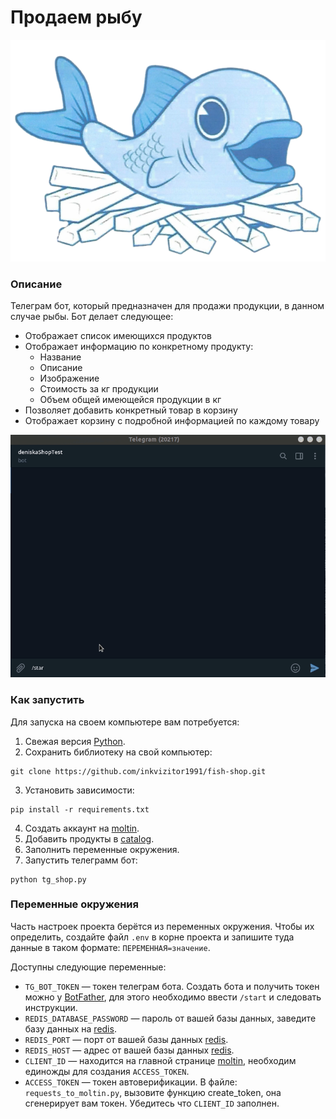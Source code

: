 # Продаем рыбу

![alt text](fish.png)

### Описание
Телеграм бот, который предназначен для продажи продукции, в данном случае рыбы.
Бот делает следующее:
- Отображает список имеющихся продуктов
- Отображает информацию по конкретному продукту:
   - Название
   - Описание 
   - Изображение
   - Стоимость за кг продукции
   - Объем общей имеющейся продукции в кг
- Позволяет добавить конкретный товар в корзину
- Отображает корзину с подробной информацией по каждому товару

![alt text](bot.gif)


### Как запустить
Для запуска на своем компьютере вам потребуется:

1. Свежая версия [Python](https://www.python.org).
2. Сохранить библиотеку на свой компьютер:
```
git clone https://github.com/inkvizitor1991/fish-shop.git
``` 
3. Установить зависимости:
```
pip install -r requirements.txt
``` 
4. Создать аккаунт на [moltin](https://www.elasticpath.com/). 
5. Добавить продукты в [catalog](https://euwest.cm.elasticpath.com/legacy-catalog).
6. Заполнить переменные окружения.
7. Запустить телеграмм бот:
```
python tg_shop.py
```
### Переменные окружения

Часть настроек проекта берётся из переменных окружения. Чтобы их определить, создайте файл `.env` в корне проекта и запишите туда данные в таком формате: `ПЕРЕМЕННАЯ=значение`.

Доступны следующие переменные:
- `TG_BOT_TOKEN` — токен телеграм бота. Создать бота и получить токен можно у [BotFather](https://telegram.me/BotFather), для этого необходимо ввести `/start` и следовать инструкции.
- `REDIS_DATABASE_PASSWORD` — пароль от вашей базы данных, заведите базу данных на [redis](https://redis.com/).
- `REDIS_PORT` — порт от вашей базы данных [redis](https://redis.com/).
- `REDIS_HOST` — адрес от вашей базы данных [redis](https://redis.com/).
- `CLIENT_ID` — находится на главной странице [moltin](https://euwest.cm.elasticpath.com/), необходим единожды для создания `ACCESS_TOKEN`.
- `ACCESS_TOKEN` — токен автоверификации. В файле: `requests_to_moltin.py`, вызовите функцию create_token, она сгенерирует вам токен. Убедитесь что `CLIENT_ID` заполнен.
